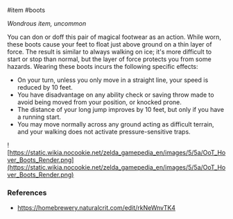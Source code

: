  #item #boots

*Wondrous item, uncommon*

You can don or doff this pair of magical footwear as an action. While worn, these boots cause your feet to float just above ground on a thin layer of force. The result is similar to always walking on ice; it's more difficult to start or stop than normal, but the layer of force protects you from some hazards. Wearing these boots incurs the following specific effects:
* On your turn, unless you only move in a straight line, your speed is reduced by 10 feet.
* You have disadvantage on any ability check or saving throw made to avoid being moved from your position, or knocked prone.
* The distance of your long jump improves by 10 feet, but only if you have a running start.
* You may move normally across any ground acting as difficult terrain, and your walking does not activate pressure-sensitive traps.

![https://static.wikia.nocookie.net/zelda_gamepedia_en/images/5/5a/OoT_Hover_Boots_Render.png](https://static.wikia.nocookie.net/zelda_gamepedia_en/images/5/5a/OoT_Hover_Boots_Render.png)

### References

* https://homebrewery.naturalcrit.com/edit/rkNeWnvTK4
